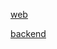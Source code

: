 <a href="https://to-do-list-five-delta-65.vercel.app/">web</a>

<a href="https://todolist-r6j4.onrender.com/">backend</a>